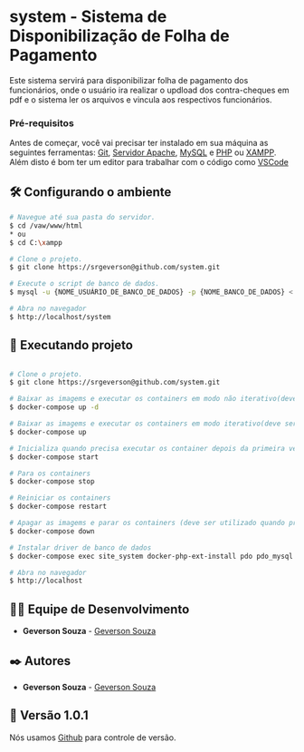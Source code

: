 # system - Sistema de Disponibilização de Folha de Pagamento
Este sistema servirá para disponibilizar folha de pagamento dos funcionários, onde o usuário ira realizar o updload dos contra-cheques em pdf e o sistema ler os arquivos e vincula aos respectivos funcionários.

### Pré-requisitos

Antes de começar, você vai precisar ter instalado em sua máquina as seguintes ferramentas:
[Git](https://git-scm.com), [Servidor Apache](https://httpd.apache.org/download.cgi), [MySQL](https://www.mysql.com/downloads/) e [PHP](https://www.php.net/downloads.php) ou [XAMPP](https://www.apachefriends.org/). 
Além disto é bom ter um editor para trabalhar com o código como [VSCode](https://code.visualstudio.com/)

## 🛠️ Configurando o ambiente

```bash
# Navegue até sua pasta do servidor.
$ cd /vaw/www/html
* ou
$ cd C:\xampp

# Clone o projeto.
$ git clone https://srgeverson@github.com/system.git

# Execute o script de banco de dados.
$ mysql -u {NOME_USUÁRIO_DE_BANCO_DE_DADOS} -p {NOME_BANCO_DE_DADOS} < /system/br/com/system/sql/system.sql

# Abra no navegador
$ http://localhost/system

```

## 🎲 Executando projeto

```bash

# Clone o projeto.
$ git clone https://srgeverson@github.com/system.git

# Baixar as imagems e executar os containers em modo não iterativo(deve ser utilizado na primeira execução)
$ docker-compose up -d

# Baixar as imagems e executar os containers em modo iterativo(deve ser utilizado na primeira execução)
$ docker-compose up

# Inicializa quando precisa executar os container depois da primeira vez
$ docker-compose start

# Para os containers
$ docker-compose stop

# Reiniciar os containers
$ docker-compose restart

# Apagar as imagems e parar os containers (deve ser utilizado quando precisar recriar as imagens)
$ docker-compose down

# Instalar driver de banco de dados
$ docker-compose exec site_system docker-php-ext-install pdo pdo_mysql mysqli

# Abra no navegador
$ http://localhost

```

## 👨‍💻 Equipe de Desenvolvimento

* **Geverson Souza** - [Geverson Souza](https://www.linkedin.com/in/srgeverson/)
## ✒️ Autores

* **Geverson Souza** - [Geverson Souza](https://www.linkedin.com/in/srgeverson/)

## 📌 Versão 1.0.1

Nós usamos [Github](https://github.com/) para controle de versão.
